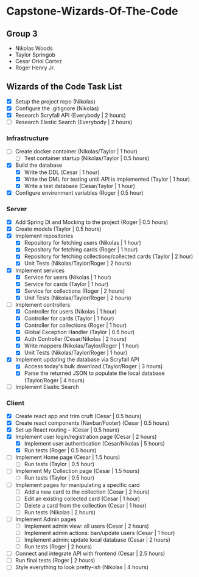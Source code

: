 # Capstone-Wizards-Of-The-Code
## Group 3
* Nikolas Woods
* Taylor Springob
* Cesar Oriol Cortez
* Roger Henry Jr.

## Wizards of the Code Task List

* [X] Setup the project repo (Nikolas)
* [X] Configure the .gitignore (Nikolas)
* [X] Research Scryfall API (Everybody | 2 hours)
* [ ] Research Elastic Search (Everybody | 2 hours)

### Infrastructure
* [ ] Create docker container (Nikolas/Taylor | 1 hour)
    * [ ] Test container startup (Nikolas/Taylor | 0.5 hours)
* [x] Build the database
    * [x] Write the DDL (Cesar | 1 hour)
    * [x] Write the DML for testing until API is implemented (Taylor | 1 hour)
    * [x] Write a test database (Cesar/Taylor | 1 hour)
* [x] Configure environment variables (Roger | 0.5 hour)

### Server
* [X] Add Spring DI and Mocking to the project (Roger | 0.5 hours)
* [x] Create models (Taylor | 0.5 hours)
* [X] Implement repositories
    * [x] Repository for fetching users (Nikolas | 1 hour)
    * [X] Repository for fetching cards (Roger | 1 hour)
    * [x] Repository for fetching collections/collected cards (Taylor | 2 hour)
    * [X] Unit Tests (Nikolas/Taylor/Roger | 2 hours)
* [X] Implement services
    * [X] Service for users (Nikolas | 1 hour)
    * [X] Service for cards (Taylor | 1 hour)
    * [X] Service for collections (Roger | 2 hours)
    * [X] Unit Tests (Nikolas/Taylor/Roger | 2 hours)
* [ ] Implement controllers
    * [X] Controller for users (Nikolas | 1 hour)
    * [X] Controller for cards (Taylor | 1 hour)
    * [X] Controller for collections (Roger | 1 hour)
    * [X] Global Exception Handler (Taylor | 0.5 hour)
    * [X] Auth Controller (Cesar/Nikolas | 2 hours)
    * [X] Write mappers (Nikolas/Taylor/Roger | 1 hour)
    * [X] Unit Tests (Nikolas/Taylor/Roger | 1 hour)
* [X] Implement updating the database via Scryfall API
  * [X] Access today's bulk download (Taylor/Roger | 3 hours)
  * [X] Parse the returned JSON to populate the local database (Taylor/Roger | 4 hours)
* [ ] Implement Elastic Search

### Client
* [X] Create react app and trim cruft (Cesar | 0.5 hours)
* [X] Create react components (Navbar/Footer) (Cesar | 0.5 hours)
* [X] Set up React routing – (Cesar | 0.5 hours)
* [X] Implement user login/registration page (Cesar | 2 hours)
    * [X] Implement user authentication (Cesar/Nikolas | 5 hours)
    * [X] Run tests (Roger | 0.5 hours)
* [ ] Implement Home page (Cesar | 1.5 hours)
    * [ ] Run tests (Taylor | 0.5 hour)
* [ ] Implement My Collection page (Cesar | 1.5 hours)
    * [ ] Run tests (Taylor | 0.5 hour)
* [ ] Implement pages for manipulating a specific card
    * [ ] Add a new card to the collection (Cesar | 2 hours)
    * [ ] Edit an existing collected card (Cesar | 1 hour)
    * [ ] Delete a card from the collection (Cesar | 1 hour)
    * [ ] Run tests (Nikolas | 2 hours)
* [ ] Implement Admin pages
    * [ ] Implement admin view: all users (Cesar | 2 hours)
    * [ ] Implement admin actions: ban/update users (Cesar | 1 hour)
    * [ ] Implement admin: update local database (Cesar | 2 hours)
    * [ ] Run tests (Roger | 2 hours)
* [ ] Connect and integrate API with frontend (Cesar | 2.5 hours)
* [ ] Run final tests (Roger | 2 hours)
* [ ] Style everything to look pretty-ish (Nikolas | 4 hours)
